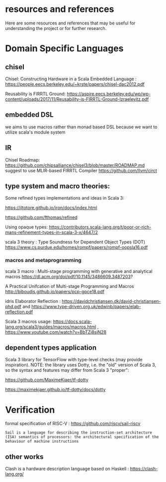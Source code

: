# resources and references
Here are some resources and references that may be useful for understanding the project or for further research.

# Domain Specific Languages
## chisel

Chisel: Constructing Hardware in a Scala Embedded Language : https://people.eecs.berkeley.edu/~krste/papers/chisel-dac2012.pdf

Reusability is FIRRTL Ground: https://aspire.eecs.berkeley.edu/wp/wp-content/uploads/2017/11/Reusability-is-FIRRTL-Ground-Izraelevitz.pdf

## embedded DSL

we aims to use macros rather than monad based DSL because we want to utilize scala's module system

## IR

Chisel Roadmap: https://github.com/chipsalliance/chisel3/blob/master/ROADMAP.md suggest to use MLIR-based FIRRTL Compiler https://github.com/llvm/circt

## type system and macro theories:

Some refined types implementations and ideas in Scala 3:

https://iltotore.github.io/iron/docs/index.html

https://github.com/fthomas/refined

Using opaque types: https://contributors.scala-lang.org/t/poor-or-rich-mans-refinement-types-in-scala-3-x/4647/2

scala 3 theory : Type Soundness for Dependent Object Types (DOT)  https://www.cs.purdue.edu/homes/rompf/papers/rompf-oopsla16.pdf

### macros and metaprogramming
scala 3 macro : Multi-stage programming with generative and analytical macros https://dl.acm.org/doi/pdf/10.1145/3486609.3487203?

A Practical Unifcation of Multi-stage Programming and Macros  http://biboudis.github.io/papers/pcp-gpce18.pdf

idris Elaborator Reflection : https://davidchristiansen.dk/david-christiansen-phd.pdf and https://www.type-driven.org.uk/edwinb/papers/elab-reflection.pdf 

Scala 3 macros usage: https://docs.scala-lang.org/scala3/guides/macros/macros.html , https://www.youtube.com/watch?v=BbTZi8siN28

## dependent types application

Scala 3 library for TensorFlow with type-level checks (may provide inspiration).  NOTE: the library uses Dotty, i.e. the "old" version of Scala 3, so the syntax and features may differ from Scala 3 "proper":

https://github.com/MaximeKjaer/tf-dotty
 
https://maximekjaer.github.io/tf-dotty/docs/dotty

# Verification 
formal specification of RISC-V : https://github.com/riscv/sail-riscv

    Sail is a language for describing the instruction-set architecture (ISA) semantics of processors: the architectural specification of the behaviour of machine instructions

## other works
Clash is a hardware description language based on Haskell : https://clash-lang.org/


